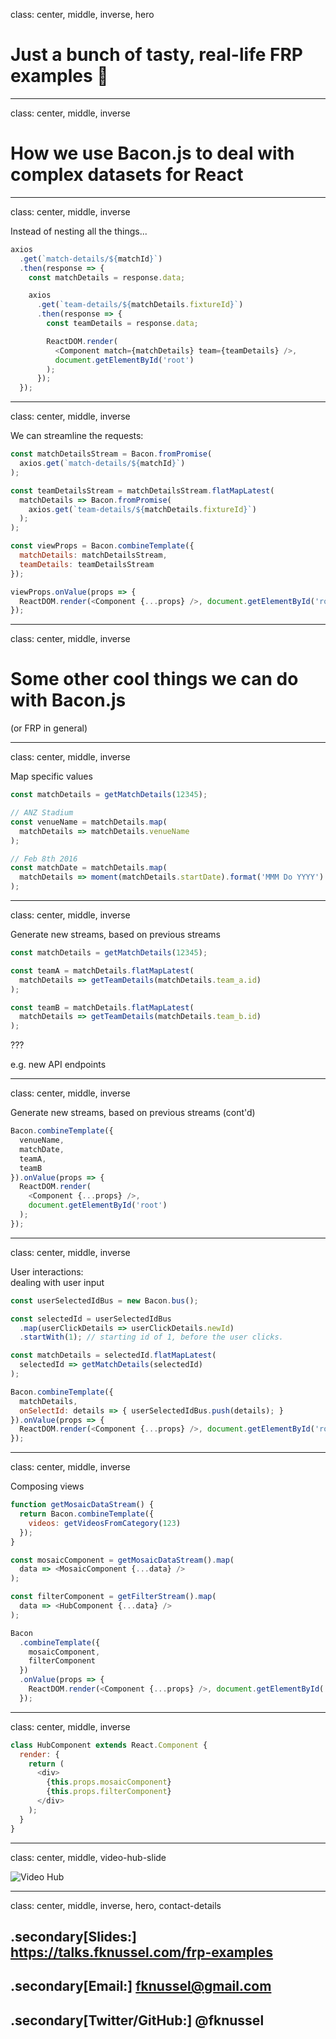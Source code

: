 class: center, middle, inverse, hero

# Just a bunch of tasty, real-life FRP examples 🥓

---

class: center, middle, inverse

# How we use Bacon.js to deal with complex datasets for React

---

class: center, middle, inverse

Instead of nesting all the things...

```js
axios
  .get(`match-details/${matchId}`)
  .then(response => {
    const matchDetails = response.data;

    axios
      .get(`team-details/${matchDetails.fixtureId}`)
      .then(response => {
        const teamDetails = response.data;

        ReactDOM.render(
          <Component match={matchDetails} team={teamDetails} />,
          document.getElementById('root')
        );
      });
  });
```

---

class: center, middle, inverse

We can streamline the requests:

```js
const matchDetailsStream = Bacon.fromPromise(
  axios.get(`match-details/${matchId}`)
);

const teamDetailsStream = matchDetailsStream.flatMapLatest(
  matchDetails => Bacon.fromPromise(
    axios.get(`team-details/${matchDetails.fixtureId}`)
  );
);

const viewProps = Bacon.combineTemplate({
  matchDetails: matchDetailsStream,
  teamDetails: teamDetailsStream
});

viewProps.onValue(props => {
  ReactDOM.render(<Component {...props} />, document.getElementById('root'));
});
```

---

class: center, middle, inverse

# Some other cool things we can do with Bacon.js

(or FRP in general)

---

class: center, middle, inverse

Map specific values

```js
const matchDetails = getMatchDetails(12345);

// ANZ Stadium
const venueName = matchDetails.map(
  matchDetails => matchDetails.venueName
);

// Feb 8th 2016
const matchDate = matchDetails.map(
  matchDetails => moment(matchDetails.startDate).format('MMM Do YYYY')
);
```

---

class: center, middle, inverse

Generate new streams, based on previous streams

```js
const matchDetails = getMatchDetails(12345);

const teamA = matchDetails.flatMapLatest(
  matchDetails => getTeamDetails(matchDetails.team_a.id)
);

const teamB = matchDetails.flatMapLatest(
  matchDetails => getTeamDetails(matchDetails.team_b.id)
);
```

???

e.g. new API endpoints

---

class: center, middle, inverse

Generate new streams, based on previous streams (cont'd)

```js
Bacon.combineTemplate({
  venueName,
  matchDate,
  teamA,
  teamB
}).onValue(props => {
  ReactDOM.render(
    <Component {...props} />,
    document.getElementById('root')
  );
});
```

---

class: center, middle, inverse

User interactions:<br />dealing with user input

```js
const userSelectedIdBus = new Bacon.bus();

const selectedId = userSelectedIdBus
  .map(userClickDetails => userClickDetails.newId)
  .startWith(1); // starting id of 1, before the user clicks.

const matchDetails = selectedId.flatMapLatest(
  selectedId => getMatchDetails(selectedId)
);

Bacon.combineTemplate({
  matchDetails,
  onSelectId: details => { userSelectedIdBus.push(details); }
}).onValue(props => {
  ReactDOM.render(<Component {...props} />, document.getElementById('root'));
});
```

---

class: center, middle, inverse

Composing views

```js
function getMosaicDataStream() {
  return Bacon.combineTemplate({
    videos: getVideosFromCategory(123)
  });
}

const mosaicComponent = getMosaicDataStream().map(
  data => <MosaicComponent {...data} />
);

const filterComponent = getFilterStream().map(
  data => <HubComponent {...data} />
);

Bacon
  .combineTemplate({
    mosaicComponent,
    filterComponent
  })
  .onValue(props => {
    ReactDOM.render(<Component {...props} />, document.getElementById('root'));
  });
```

---

class: center, middle, inverse

```js
class HubComponent extends React.Component {
  render: {
    return (
      <div>
        {this.props.mosaicComponent}
        {this.props.filterComponent}
      </div>
    );
  }
}
```

---

class: center, middle, video-hub-slide

<img src="assets/video-hub.jpg" class="video-hub-image" alt="Video Hub" />

---

class: center, middle, inverse, hero, contact-details

## .secondary[Slides:] https://talks.fknussel.com/frp-examples

## .secondary[Email:] fknussel@gmail.com

## .secondary[Twitter/GitHub:] @fknussel
